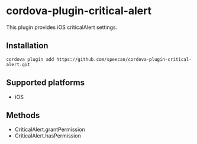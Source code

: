 # cordova-plugin-critical-alert

This plugin provides iOS criticalAlert settings.

## Installation

```
cordova plugin add https://github.com/speecan/cordova-plugin-critical-alert.git
```

## Supported platforms

- iOS

## Methods

- CriticalAlert.grantPermission
- CriticalAlert.hasPermission